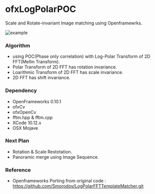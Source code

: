 # ofxLogPolarPOC
Scale and Rotate-invariant Image matching using Openframewrks.

![ example]( https://github.com/bemoregt/ofxLogPolarPOC/blob/master/test2.png "example")

### Algorithm
- using POC(Phase only correlation) with Log-Polar Transform of 2D FFT(Mellin Transform).
- Polar Transform of 2D FFT has rotation invariance.
- Loarithmic Transform of 2D FFT has scale invariance.
- 2D FFT has shift invariance.

### Dependency
- OpenFrameworks 0.10.1
- ofxCv
- ofxOpenCv
- fftm.hpp & fftm.cpp
- XCode 10.12.x
- OSX Mojave

### Next Plan
- Rotation & Scale Restotation.
- Panoramic merge using Image Sequence. 

### Reference
- Openframeworks Porting from original code : https://github.com/Smorodov/LogPolarFFTTemplateMatcher.git
